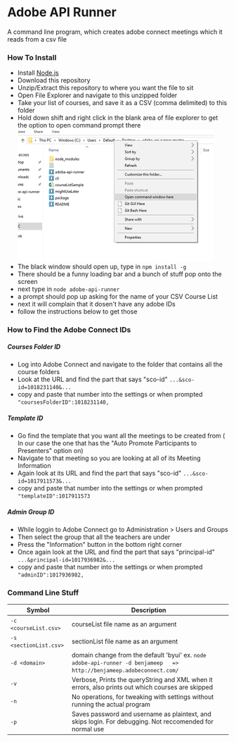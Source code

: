 # Adobe API Runner
A command line program, which creates adobe connect meetings which it reads from a csv file

### How To Install
- Install [Node.js](https://nodejs.org/en/)
- Download this repository
- Unzip/Extract this repository to where you want the file to sit
- Open File Explorer and navigate to this unzipped folder
- Take your list of courses, and save it as a CSV (comma delimited) to this folder
- Hold down shift and right click in the blank area of file explorer to get the option to open command prompt there
![Screen Shot](/Screen%20Shot.png)
- The black window should open up, type in `npm install -g`
- There should be a funny loading bar and a bunch of stuff pop onto the screen
- next type in `node adobe-api-runner`
- a prompt should pop up asking for the name of your CSV Course List
- next it will complain that it dosen't have any adobe IDs
- follow the instructions below to get those

### How to Find the Adobe Connect IDs
##### Courses Folder ID
- Log into Adobe Connect and navigate to the folder that contains all the course folders
- Look at the URL and find the part that says "sco-id"
`...&sco-id=1018231140&...`
- copy and paste that number into the settings or when prompted
`"coursesFolderID":1018231140,`

##### Template ID
- Go find the template that you want all the meetings to be created from ( In our case the one that has the "Auto Promote Participants to Presenters" option on)
- Navigate to that meeting so you are looking at all of its Meeting Information
- Again look at its URL and find the part that says "sco-id"
`...&sco-id=1017911573&...`
- copy and paste that number into the settings or when prompted
`"templateID":1017911573`


##### Admin Group ID
- While loggin to Adobe Connect go to Administration > Users and Groups
- Then select the group that all the teachers are under
- Press the "Information" button in the bottom right corner
- Once again look at the URL and find the part that says "principal-id" 
`...&principal-id=1017936982&...`
- copy and paste that number into the settings or when prompted
`"adminID":1017936982,`

### Command Line Stuff

Symbol | Description
-------|------------
`-c <courseList.csv>` |  courseList file name as an argument
`-s <sectionList.csv>` |  sectionList file name as an argument
`-d <domain>` | domain change from the default 'byui' ex. `node adobe-api-runner -d benjameep   => http://benjameep.adobeconnect.com/`
`-v`   | Verbose, Prints the queryString and XML when it errors, also prints out which courses are skipped
`-n`   | No operations, for tweaking with settings without running the actual program
`-p`   | Saves password and username as plaintext, and skips login. For debugging. Not reccomended for normal use

